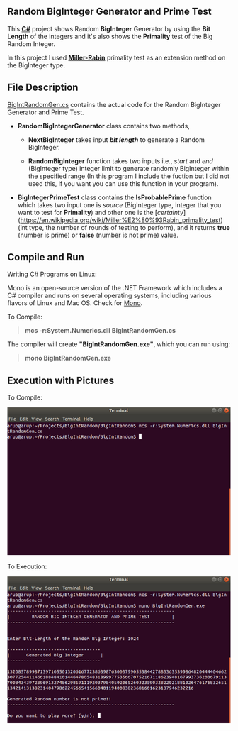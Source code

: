 ## Random BigInteger Generator and Prime Test

This [**C#**](https://en.wikipedia.org/wiki/C_Sharp_(programming_language)) project shows Random **BigInteger** Generator by using the **Bit Length** of the integers and it's also shows the **Primality** test of the Big Random Integer.

In this project I used **[Miller-Rabin](https://en.wikipedia.org/wiki/Miller%E2%80%93Rabin_primality_test)** primality test as an extension method on the BigInteger type.

## File Description

[BigIntRandomGen.cs](https://github.com/arupmondal-cs/BigInteger-Random-Number-Generator-and-Prime-Test/blob/master/BigIntRandomGen.cs) contains the actual code for the Random BigInteger Generator and Prime Test.

  * **RandomBigIntegerGenerator** class contains two methods,
    * **NextBigInteger** takes input **_bit length_** to generate a Random BigInteger. 
    
    * **RandomBigInteger** function takes two inputs i.e., _start_ and _end_ (BigInteger type) integer limit to generate             randomly BigInteger within the specified range (In this program I include the fuction but I did not used this, if you         want you can use this function in your program).
    
  * **BigIntegerPrimeTest** class contains the **IsProbablePrime** function which takes two input one is _source_ (BigInteger     type, Integer that you want to test for **Primality**) and other one is the [_certainty_]                 (https://en.wikipedia.org/wiki/Miller%E2%80%93Rabin_primality_test) (int type, the number of rounds of testing to perform), and it returns **true** (number is prime) or **false** (number is not prime) value. 
  
  ## Compile and Run
  
  Writing C# Programs on Linux:
  
  Mono is an open-source version of the .NET Framework which includes a C# compiler and runs on several operating systems, including various flavors of Linux and Mac OS. Check for [Mono](https://www.mono-project.com/download/stable/).
  
  To Compile:
  
  > **mcs -r:System.Numerics.dll BigIntRandomGen.cs**
  
  The compiler will create **"BigIntRandomGen.exe"**, which you can run using:
  
  > **mono BigIntRandomGen.exe**
  
  
  ## Execution with Pictures
  
  To Compile:
  
  ![Compile](https://github.com/arupmondal-cs/BigInteger-Random-Number-Generator-and-Prime-Test/blob/master/Picture/compile.png)
  
  To Execution:
  
  ![Execution](https://github.com/arupmondal-cs/BigInteger-Random-Number-Generator-and-Prime-Test/blob/master/Picture/run.png)
